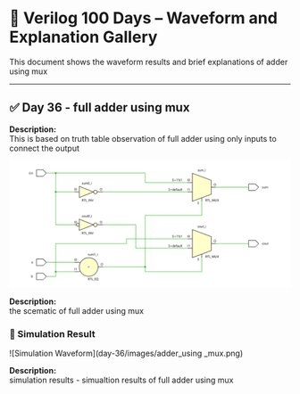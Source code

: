 
# 📘 Verilog 100 Days – Waveform and Explanation Gallery

This document shows the waveform results and brief explanations of adder using mux

---

## ✅ Day 36 - full adder using mux

 **Description:**  
 This is based on truth table observation of full adder using only inputs to connect the output

![full adder using mux](./images/adder_schematic.png)

**Description:**  
  the scematic of  full adder using mux

 


### 🔬 Simulation Result

![Simulation Waveform](day-36/images/adder_using _mux.png)
 

**Description:**  
simulation results - 
simualtion results of full adder using mux

